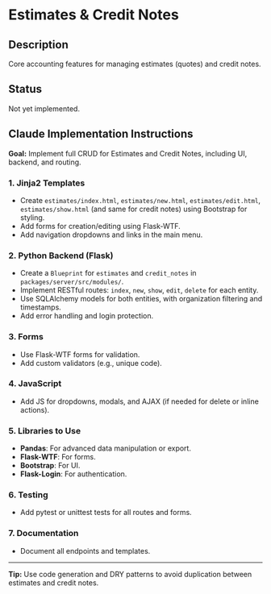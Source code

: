 # Estimates & Credit Notes

## Description
Core accounting features for managing estimates (quotes) and credit notes.

## Status
Not yet implemented.

## Claude Implementation Instructions

**Goal:** Implement full CRUD for Estimates and Credit Notes, including UI, backend, and routing.

### 1. Jinja2 Templates
- Create `estimates/index.html`, `estimates/new.html`, `estimates/edit.html`, `estimates/show.html` (and same for credit notes) using Bootstrap for styling.
- Add forms for creation/editing using Flask-WTF.
- Add navigation dropdowns and links in the main menu.

### 2. Python Backend (Flask)
- Create a `Blueprint` for `estimates` and `credit_notes` in `packages/server/src/modules/`.
- Implement RESTful routes: `index`, `new`, `show`, `edit`, `delete` for each entity.
- Use SQLAlchemy models for both entities, with organization filtering and timestamps.
- Add error handling and login protection.

### 3. Forms
- Use Flask-WTF forms for validation.
- Add custom validators (e.g., unique code).

### 4. JavaScript
- Add JS for dropdowns, modals, and AJAX (if needed for delete or inline actions).

### 5. Libraries to Use
- **Pandas**: For advanced data manipulation or export.
- **Flask-WTF**: For forms.
- **Bootstrap**: For UI.
- **Flask-Login**: For authentication.

### 6. Testing
- Add pytest or unittest tests for all routes and forms.

### 7. Documentation
- Document all endpoints and templates.

---
**Tip:** Use code generation and DRY patterns to avoid duplication between estimates and credit notes.
